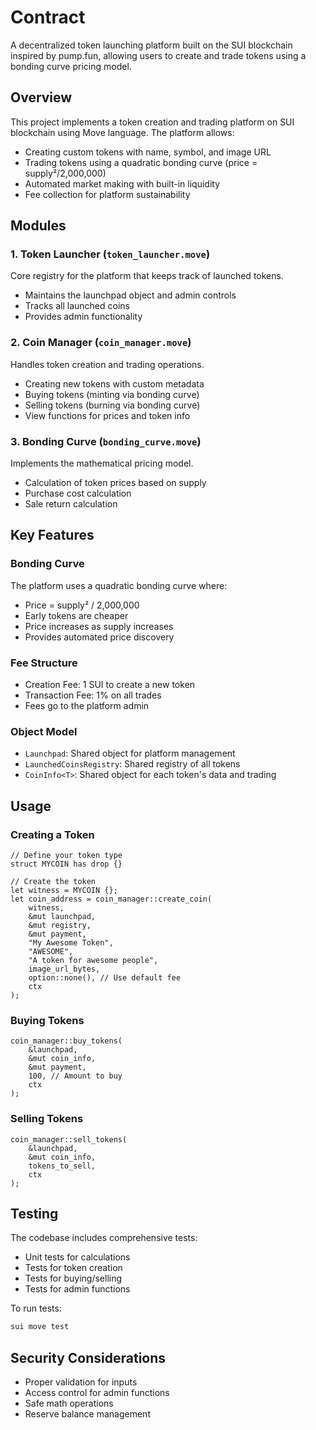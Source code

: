 # Contract

A decentralized token launching platform built on the SUI blockchain inspired by pump.fun, allowing users to create and trade tokens using a bonding curve pricing model.

## Overview

This project implements a token creation and trading platform on SUI blockchain using Move language. The platform allows:

- Creating custom tokens with name, symbol, and image URL
- Trading tokens using a quadratic bonding curve (price = supply²/2,000,000)
- Automated market making with built-in liquidity
- Fee collection for platform sustainability

## Modules

### 1. Token Launcher (`token_launcher.move`)

Core registry for the platform that keeps track of launched tokens.

- Maintains the launchpad object and admin controls
- Tracks all launched coins
- Provides admin functionality

### 2. Coin Manager (`coin_manager.move`)

Handles token creation and trading operations.

- Creating new tokens with custom metadata
- Buying tokens (minting via bonding curve)
- Selling tokens (burning via bonding curve)
- View functions for prices and token info

### 3. Bonding Curve (`bonding_curve.move`)

Implements the mathematical pricing model.

- Calculation of token prices based on supply
- Purchase cost calculation
- Sale return calculation

## Key Features

### Bonding Curve

The platform uses a quadratic bonding curve where:
- Price = supply² / 2,000,000
- Early tokens are cheaper
- Price increases as supply increases
- Provides automated price discovery

### Fee Structure

- Creation Fee: 1 SUI to create a new token
- Transaction Fee: 1% on all trades
- Fees go to the platform admin

### Object Model

- `Launchpad`: Shared object for platform management
- `LaunchedCoinsRegistry`: Shared registry of all tokens
- `CoinInfo<T>`: Shared object for each token's data and trading

## Usage

### Creating a Token

```move
// Define your token type
struct MYCOIN has drop {}

// Create the token
let witness = MYCOIN {};
let coin_address = coin_manager::create_coin(
    witness,
    &mut launchpad,
    &mut registry,
    &mut payment,
    "My Awesome Token",
    "AWESOME",
    "A token for awesome people",
    image_url_bytes,
    option::none(), // Use default fee
    ctx
);
```

### Buying Tokens

```move
coin_manager::buy_tokens(
    &launchpad,
    &mut coin_info,
    &mut payment,
    100, // Amount to buy
    ctx
);
```

### Selling Tokens

```move
coin_manager::sell_tokens(
    &launchpad,
    &mut coin_info,
    tokens_to_sell,
    ctx
);
```

## Testing

The codebase includes comprehensive tests:
- Unit tests for calculations
- Tests for token creation
- Tests for buying/selling
- Tests for admin functions

To run tests:
```bash
sui move test
```

## Security Considerations

- Proper validation for inputs
- Access control for admin functions 
- Safe math operations
- Reserve balance management
